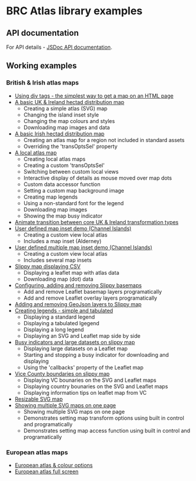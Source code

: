 # BRC Atlas library examples

## API documentation
For API details - [JSDoc API documentation](https://biologicalrecordscentre.github.io/brc-atlas/docs/api/).

## Working examples
### British & Irish atlas maps ###
- [Using div tags - the simplest way to get a map on an HTML page](example-11.html)
- [A basic UK & Ireland hectad distribution map](example-1.html)
  - Creating a simple atlas (SVG) map
  - Changing the island inset style
  - Changing the map colours and styles
  - Downloading map images and data
- [A basic Irish hectad distribution map](example-3.html)
  - Creating an atlas map for a region not included in standard assets
  - Overriding the 'transOptsSel' property
- [A local atlas map](example-4.html)
  - Creating local atlas maps
  - Creating a custom 'transOptsSel'
  - Switching between custom local views
  - Interactive display of details as mouse moved over map dots
  - Custom data accessor function
  - Setting a custom map background image
  - Creating map legends
  - Using a non-standard font for the legend
  - Downloading map images
  - Showing the map busy indicator
- [Animate transition between core UK & Ireland transformation types](example-2.html)
- [User defined map inset demo (Channel Islands)](example-5.html)
  - Creating a custom view local atlas
  - Includes a map inset (Alderney)
- [User defined multiple map inset demo (Channel Islands)](example-6.html)
  - Creating a custom view local atlas
  - Includes several map insets
- [Slippy map displaying CSV](example-7.html)
  - Displaying a leaflet map with atlas data
  - Downloading map (dot) data
- [Configuring, adding and removing Slippy basemaps](example-10.html)
  - Add and remove Leaflet basemap layers programatically
  - Add and remove Leaflet overlay layers programatically
- [Adding and removing GeoJson layers to Slippy map](example-12.html)
- [Creating legends - simple and tabulated](example-13.html)
  - Displaying a standard legend
  - Displaying a tabulated lgegend
  - Displaying a long legend
  - Displaying an SVG and Leaflet map side by side
- [Busy indicators and large datasets on slippy map](example-14.html)
  - Displaying large datasets on a Leaflet map
  - Starting and stopping a busy indicator for downloading and displaying
  - Using the 'callbacks' property of the Leaflet map
- [Vice County boundaries on slippy map](example-15.html)
  - Displaying VC bounaries on the SVG and Leaflet maps
  - Displaying country bounaries on the SVG and Leaflet maps
  - Displaying information tips on leaflet map from VC
- [Resizable SVG map](example-9.html)
- [Showing multiple SVG maps on one page](example-8.html)
  - Showing multiple SVG maps on one page
  - Demonstrates setting map transform options using built in control and programatically
  - Demonstrates setting map access function using built in control and programatically
### European atlas maps ###
- [European atlas & colour options](example-16.html)
- [European atlas full screen](example-17.html)

